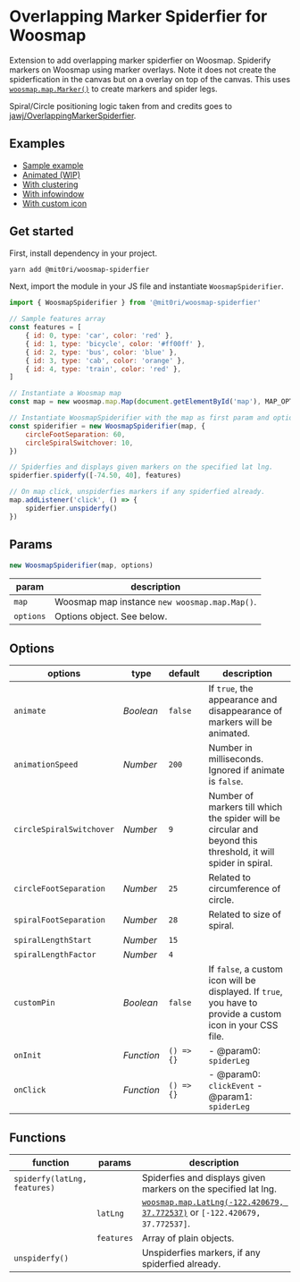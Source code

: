 # Overlapping Marker Spiderfier for Woosmap

Extension to add overlapping marker spiderfier on Woosmap.
Spiderify markers on Woosmap using marker overlays. Note it does not create the spiderfication in the canvas but on a overlay on top of the canvas. This uses [`woosmap.map.Marker()`](https://developers.woosmap.com/products/map-api/guides/markers/) to create markers and spider legs.

Spiral/Circle positioning logic taken from and credits goes to [jawj/OverlappingMarkerSpiderfier](https://github.com/jawj/OverlappingMarkerSpiderfier).

## Examples

- [Sample example](https://codesandbox.io/p/devbox/woosmap-spiderfier-9pw24s?file=/index.html)
- [Animated (WIP)](https://codesandbox.io/p/devbox/woosmap-spiderfier-animated-wnknnn?file=/index.html)
- [With clustering](https://codesandbox.io/p/devbox/woosmap-spiderfier-with-clustering-8j5swd?file=/index.html)
- [With infowindow](https://codesandbox.io/p/devbox/woosmap-spiderfier-with-infowindow-gt2qsp?file=/index.html)
- [With custom icon](https://codesandbox.io/p/devbox/woosmap-spiderfier-with-custom-icon-hxt6nv?file=/index.html)

## Get started

First, install dependency in your project.

```bash
yarn add @mit0ri/woosmap-spiderfier
```

Next, import the module in your JS file and instantiate `WoosmapSpiderifier`.

```js
import { WoosmapSpiderifier } from '@mit0ri/woosmap-spiderfier'

// Sample features array
const features = [
    { id: 0, type: 'car', color: 'red' },
    { id: 1, type: 'bicycle', color: '#ff00ff' },
    { id: 2, type: 'bus', color: 'blue' },
    { id: 3, type: 'cab', color: 'orange' },
    { id: 4, type: 'train', color: 'red' },
]

// Instantiate a Woosmap map
const map = new woosmap.map.Map(document.getElementById('map'), MAP_OPTIONS)

// Instantiate WoosmapSpiderifier with the map as first param and options as second param
const spiderifier = new WoosmapSpiderifier(map, {
    circleFootSeparation: 60,
    circleSpiralSwitchover: 10,
})

// Spiderfies and displays given markers on the specified lat lng.
spiderfier.spiderfy([-74.50, 40], features)

// On map click, unspiderfies markers if any spiderfied already.
map.addListener('click', () => {
    spiderfier.unspiderfy()
})
```

## Params

```js
new WoosmapSpiderifier(map, options)
```

| param     | description                                   |
|-----------|-----------------------------------------------|
| `map`     | Woosmap map instance `new woosmap.map.Map()`. |
| `options` | Options object. See below.                    |

## Options

| options                  | type       | default    | description                                                                                                   |
|--------------------------|------------|------------|---------------------------------------------------------------------------------------------------------------|
| `animate`                | _Boolean_  | `false`    | If `true`, the appearance and disappearance of markers will be animated.                                      |
| `animationSpeed`         | _Number_   | `200`      | Number in milliseconds. Ignored if animate is `false`.                                                        |
| `circleSpiralSwitchover` | _Number_   | `9`        | Number of markers till which the spider will be circular and beyond this threshold, it will spider in spiral. |
| `circleFootSeparation`   | _Number_   | `25`       | Related to circumference of circle.                                                                           |
| `spiralFootSeparation`   | _Number_   | `28`       | Related to size of spiral.                                                                                    |
| `spiralLengthStart`      | _Number_   | `15`       |                                                                                                               |
| `spiralLengthFactor`     | _Number_   | `4`        |                                                                                                               |
| `customPin`              | _Boolean_  | `false`    | If `false`, a custom icon will be displayed. If `true`, you have to provide a custom icon in your CSS file.   |
| `onInit`                 | _Function_ | `() => {}` | - @param0: `spiderLeg`                                                                                        |
| `onClick`                | _Function_ | `() => {}` | - @param0: `clickEvent` - @param1: `spiderLeg`                                                                |

## Functions

| function                     | params     | description                                                                                                                                                       |
|------------------------------|------------|-------------------------------------------------------------------------------------------------------------------------------------------------------------------|
| `spiderfy(latLng, features)` |            | Spiderfies and displays given markers on the specified lat lng.                                                                                                   |
|                              | `latLng`   | [`woosmap.map.LatLng(-122.420679, 37.772537)`]( https://developers.woosmap.com/products/map-api/reference/1.4/#woosmap.map.LatLng) or `[-122.420679, 37.772537]`. |
|                              | `features` | Array of plain objects.                                                                                                                                           |
| `unspiderfy()`               |            | Unspiderfies markers, if any spiderfied already.                                                                                                                  |
